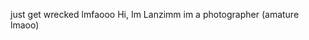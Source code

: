 just get wrecked lmfaooo
Hi,  Im Lanzimm
im a photographer (amature lmaoo)
<!---
lanzymez30/lanzymez30 is a ✨ special ✨ repository because its `README.md` (this file) appears on your GitHub profile.
You can click the Preview link to take a look at your changes.
--->
